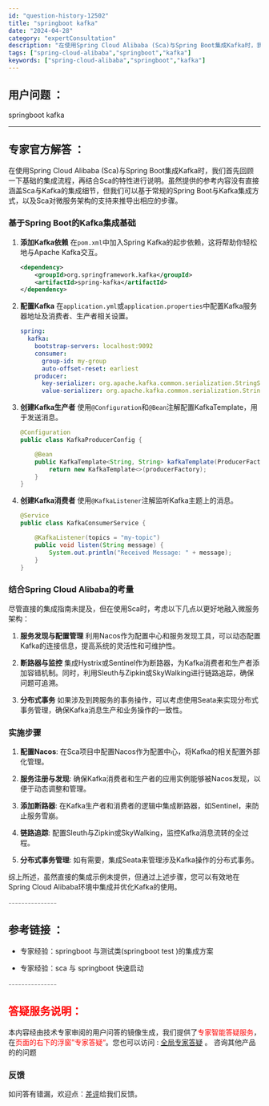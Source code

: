```yaml
---
id: "question-history-12502"
title: "springboot kafka"
date: "2024-04-28"
category: "expertConsultation"
description: "在使用Spring Cloud Alibaba (Sca)与Spring Boot集成Kafka时，我们首先回顾一下基础的集成流程，再结合Sca的特性进行说明。虽然提供的参考内容没有直接涵盖Sca与Kafka的集成细节，但我们可以基于常规的Spring Boot与Kafka集成方式，以及Sca对微服"
tags: ["spring-cloud-alibaba","springboot","kafka"]
keywords: ["spring-cloud-alibaba","springboot","kafka"]
---
```


## 用户问题 ： 
 springboot kafka  

---------------
## 专家官方解答 ：

在使用Spring Cloud Alibaba (Sca)与Spring Boot集成Kafka时，我们首先回顾一下基础的集成流程，再结合Sca的特性进行说明。虽然提供的参考内容没有直接涵盖Sca与Kafka的集成细节，但我们可以基于常规的Spring Boot与Kafka集成方式，以及Sca对微服务架构的支持来推导出相应的步骤。

### 基于Spring Boot的Kafka集成基础

1. **添加Kafka依赖**
   在`pom.xml`中加入Spring Kafka的起步依赖，这将帮助你轻松地与Apache Kafka交互。
   ```xml
   <dependency>
       <groupId>org.springframework.kafka</groupId>
       <artifactId>spring-kafka</artifactId>
   </dependency>
   ```

2. **配置Kafka**
   在`application.yml`或`application.properties`中配置Kafka服务器地址及消费者、生产者相关设置。
   ```yaml
   spring:
     kafka:
       bootstrap-servers: localhost:9092
       consumer:
         group-id: my-group
         auto-offset-reset: earliest
       producer:
         key-serializer: org.apache.kafka.common.serialization.StringSerializer
         value-serializer: org.apache.kafka.common.serialization.StringSerializer
   ```

3. **创建Kafka生产者**
   使用`@Configuration`和`@Bean`注解配置KafkaTemplate，用于发送消息。
   ```java
   @Configuration
   public class KafkaProducerConfig {
   
       @Bean
       public KafkaTemplate<String, String> kafkaTemplate(ProducerFactory<String, String> producerFactory) {
           return new KafkaTemplate<>(producerFactory);
       }
   }
   ```

4. **创建Kafka消费者**
   使用`@KafkaListener`注解监听Kafka主题上的消息。
   ```java
   @Service
   public class KafkaConsumerService {
   
       @KafkaListener(topics = "my-topic")
       public void listen(String message) {
           System.out.println("Received Message: " + message);
       }
   }
   ```

### 结合Spring Cloud Alibaba的考量

尽管直接的集成指南未提及，但在使用Sca时，考虑以下几点以更好地融入微服务架构：

1. **服务发现与配置管理**
   利用Nacos作为配置中心和服务发现工具，可以动态配置Kafka的连接信息，提高系统的灵活性和可维护性。

2. **断路器与监控**
   集成Hystrix或Sentinel作为断路器，为Kafka消费者和生产者添加容错机制。同时，利用Sleuth与Zipkin或SkyWalking进行链路追踪，确保问题可追溯。

3. **分布式事务**
   如果涉及到跨服务的事务操作，可以考虑使用Seata来实现分布式事务管理，确保Kafka消息生产和业务操作的一致性。

### 实施步骤

1. **配置Nacos**: 在Sca项目中配置Nacos作为配置中心，将Kafka的相关配置外部化管理。

2. **服务注册与发现**: 确保Kafka消费者和生产者的应用实例能够被Nacos发现，以便于动态调整和管理。

3. **添加断路器**: 在Kafka生产者和消费者的逻辑中集成断路器，如Sentinel，来防止服务雪崩。

4. **链路追踪**: 配置Sleuth与Zipkin或SkyWalking，监控Kafka消息流转的全过程。

5. **分布式事务管理**: 如有需要，集成Seata来管理涉及Kafka操作的分布式事务。

综上所述，虽然直接的集成示例未提供，但通过上述步骤，您可以有效地在Spring Cloud Alibaba环境中集成并优化Kafka的使用。


<font color="#949494">---------------</font> 


## 参考链接 ：

* 专家经验：springboot 与测试类(springboot test )的集成方案 
 
 * 专家经验：sca 与 springboot 快速启动 


 <font color="#949494">---------------</font> 
 


## <font color="#FF0000">答疑服务说明：</font> 

本内容经由技术专家审阅的用户问答的镜像生成，我们提供了<font color="#FF0000">专家智能答疑服务</font>，在<font color="#FF0000">页面的右下的浮窗”专家答疑“</font>。您也可以访问 : [全局专家答疑](https://answer.opensource.alibaba.com/docs/intro) 。 咨询其他产品的的问题

### 反馈
如问答有错漏，欢迎点：[差评](https://ai.nacos.io/user/feedbackByEnhancerGradePOJOID?enhancerGradePOJOId=12595)给我们反馈。
